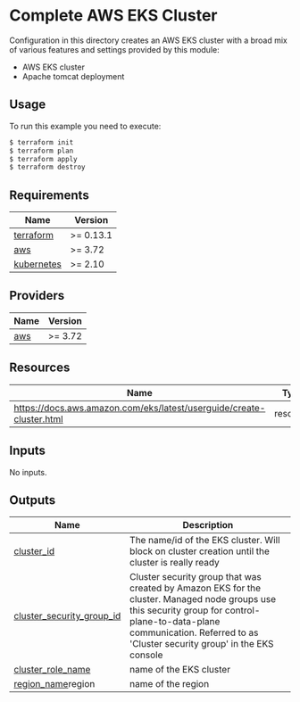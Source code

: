 # Complete AWS EKS Cluster

Configuration in this directory creates an AWS EKS cluster with a broad mix of various features and settings provided by this module:

- AWS EKS cluster
- Apache tomcat deployment

## Usage

To run this example you need to execute:

```bash
$ terraform init
$ terraform plan
$ terraform apply
$ terraform destroy
```

<!-- BEGINNING OF PRE-COMMIT-TERRAFORM DOCS HOOK -->
## Requirements

| Name | Version |
|------|---------|
| <a name="requirement_terraform"></a> [terraform](#requirement\_terraform) | >= 0.13.1 |
| <a name="requirement_aws"></a> [aws](#requirement\_aws) | >= 3.72 |
| <a name="requirement_kubernetes"></a> [kubernetes](#requirement\_kubernetes) | >= 2.10 |

## Providers

| Name | Version |
|------|---------|
| <a name="provider_aws"></a> [aws](#provider\_aws) | >= 3.72 |


## Resources

| Name | Type |
|------|------|
| https://docs.aws.amazon.com/eks/latest/userguide/create-cluster.html | resource |

## Inputs

No inputs.

## Outputs

| Name | Description |
|------|-------------|
| <a name="output_cluster_id"></a> [cluster\_id](#output\_cluster\_id) | The name/id of the EKS cluster. Will block on cluster creation until the cluster is really ready |
| <a name="output_cluster_security_group_id"></a> [cluster\_security\_group\_id](#output\_cluster\_security\_group\_id) | Cluster security group that was created by Amazon EKS for the cluster. Managed node groups use this security group for control-plane-to-data-plane communication. Referred to as 'Cluster security group' in the EKS console |
| <a name="output_cluster_name"></a> [cluster\_role\_name](#output\_cluster\_name) | name of the EKS cluster |
| <a name="output_region"></a> [region\_name](#output\region_\_name)region | name of the region |
